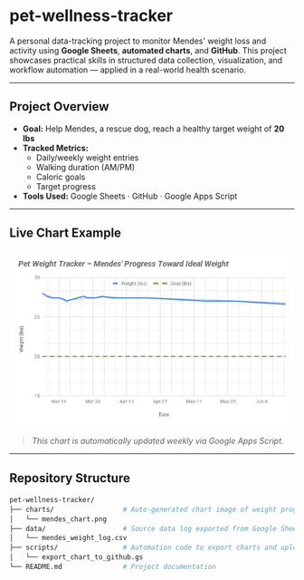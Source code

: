 # pet-wellness-tracker

A personal data-tracking project to monitor Mendes' weight loss and activity using **Google Sheets**, **automated charts**, and **GitHub**. This project showcases practical skills in structured data collection, visualization, and workflow automation — applied in a real-world health scenario.

---

## Project Overview

- **Goal:** Help Mendes, a rescue dog, reach a healthy target weight of **20 lbs**
- **Tracked Metrics:**
  - Daily/weekly weight entries
  - Walking duration (AM/PM)
  - Caloric goals
  - Target progress
- **Tools Used:** Google Sheets · GitHub · Google Apps Script

---

## Live Chart Example

![Mendes Weight Progress](https://raw.githubusercontent.com/lasrado-b/pet-wellness-tracker/main/charts/mendes_chart.png)

> *This chart is automatically updated weekly via Google Apps Script.*

---

## Repository Structure

```bash
pet-wellness-tracker/
├── charts/                 # Auto-generated chart image of weight progress
│   └── mendes_chart.png
├── data/                   # Source data log exported from Google Sheets
│   └── mendes_weight_log.csv
├── scripts/                # Automation code to export charts and upload to GitHub
│   └── export_chart_to_github.gs
└── README.md               # Project documentation

